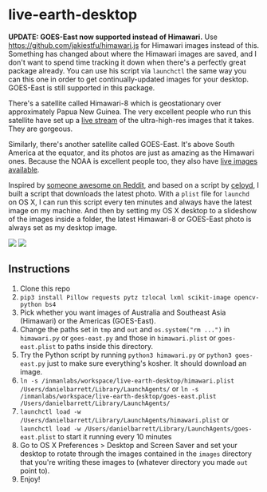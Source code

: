 # live-earth-desktop

**UPDATE: GOES-East now supported instead of Himawari.** Use https://github.com/jakiestfu/himawari.js for Himawari images instead of this. Something has changed about where the Himawari images are saved, and I don't want to spend time tracking it down when there's a perfectly great package already. You can use his script via `launchctl` the same way you can this one in order to get continually-updated images for your desktop. GOES-East is still supported in this package.

There's a satellite called Himawari-8 which is geostationary over approximately Papua New Guinea. The very excellent people who run this satellite have set up a [live stream](http://himawari8.nict.go.jp/) of the ultra-high-res images that it takes. They are gorgeous.

Similarly, there's another satellite called GOES-East. It's above South America at the equator, and its photos are just as amazing as the Himawari ones. Because the NOAA is excellent people too, they also have [live images available](https://www.star.nesdis.noaa.gov/GOES/GOES16_FullDisk.php).

Inspired by [someone awesome on Reddit](https://www.reddit.com/r/programming/comments/441do9/i_made_a_windows_powershell_script_that_puts_a/), and based on a script by [celoyd](https://github.com/celoyd), I built a script that downloads the latest photo. With a `plist` file for `launchd` on OS X, I can run this script every ten minutes and always have the latest image on my machine. And then by setting my OS X desktop to a slideshow of the images inside a folder, the latest Himawari-8 or GOES-East photo is always set as my desktop image.

![](himawari-example.png)
![](goes-example.png)

## Instructions

1. Clone this repo
2. `pip3 install Pillow requests pytz tzlocal lxml scikit-image opencv-python bs4`
1. Pick whether you want images of Australia and Southeast Asia (Himawari) or the Americas (GOES-East).
3. Change the paths set in `tmp` and `out` and `os.system("rm ...")` in `himawari.py` or `goes-east.py` and those in `himawari.plist` or `goes-east.plist` to paths inside this directory.
4. Try the Python script by running `python3 himawari.py` or `python3 goes-east.py` just to make sure everything's kosher. It should download an image.
5. `ln -s /inmanlabs/workspace/live-earth-desktop/himawari.plist /Users/danielbarrett/Library/LaunchAgents/` or `ln -s /inmanlabs/workspace/live-earth-desktop/goes-east.plist /Users/danielbarrett/Library/LaunchAgents/`
6. `launchctl load -w /Users/danielbarrett/Library/LaunchAgents/himawari.plist` or `launchctl load -w /Users/danielbarrett/Library/LaunchAgents/goes-east.plist` to start it running every 10 minutes
7. Go to OS X Preferences > Desktop and Screen Saver and set your desktop to rotate through the images contained in the `images` directory that you're writing these images to (whatever directory you made `out` point to).
8. Enjoy!
